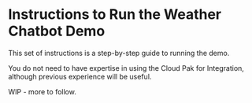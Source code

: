 # Instructions to Run the Weather Chatbot Demo
This set of instructions is a step-by-step guide to running the demo.

You do not need to have expertise in using the Cloud Pak for Integration, although previous experience will be useful.

WIP - more to follow.